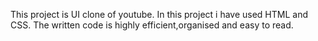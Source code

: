 This project is UI clone of youtube.
In this project i have used HTML and CSS.
The written code is highly efficient,organised and easy to read.
